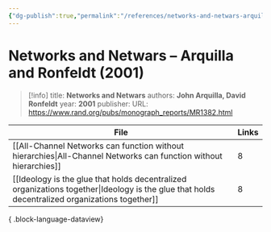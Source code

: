 ```yaml
---
{"dg-publish":true,"permalink":"/references/networks-and-netwars-arquilla-and-ronfeldt-2001/"}
---
```



# Networks and Netwars – Arquilla and Ronfeldt (2001)

> [!info]
> title: **Networks and Netwars**
> authors: **John Arquilla, David Ronfeldt**
> year: **2001**
> publisher: 
> URL: https://www.rand.org/pubs/monograph_reports/MR1382.html



| File                                                                                                                                              | Links |
| ------------------------------------------------------------------------------------------------------------------------------------------------- | ----- |
| [[All-Channel Networks can function without hierarchies\|All-Channel Networks can function without hierarchies]]                               | 8     |
| [[Ideology is the glue that holds decentralized organizations together\|Ideology is the glue that holds decentralized organizations together]] | 8     |

{ .block-language-dataview}
